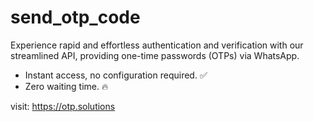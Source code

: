 # send_otp_code
Experience rapid and effortless authentication and verification with our streamlined API, providing one-time passwords (OTPs) via WhatsApp.

- Instant access, no configuration required. ✅
- Zero waiting time. 🔥

visit: https://otp.solutions
